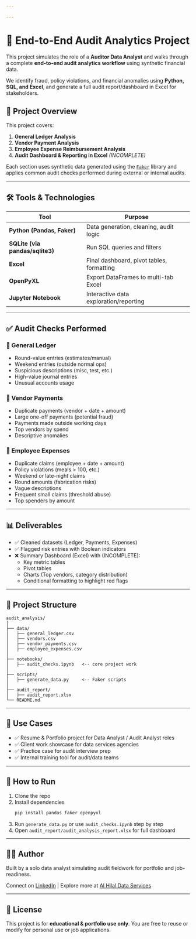 ```yaml
---
 
---
```

# 🧾 End-to-End Audit Analytics Project 
This project simulates the role of a **Auditor Data Analyst** and walks through a complete **end-to-end audit analytics workflow** using synthetic financial data.

We identify fraud, policy violations, and financial anomalies using **Python, SQL, and Excel**, and generate a full audit report/dashboard in Excel for stakeholders.

## 🚀 Project Overview

This project covers:

1. **General Ledger Analysis**
2. **Vendor Payment Analysis**
3. **Employee Expense Reimbursement Analysis**
4. **Audit Dashboard & Reporting in Excel** *(INCOMPLETE)*

Each section uses synthetic data generated using the [`Faker`](https://faker.readthedocs.io/en/master/) library and applies common audit checks performed during external or internal audits.

---

## 🛠️ Tools & Technologies

| Tool         | Purpose                               |
|--------------|----------------------------------------|
| **Python (Pandas, Faker)** | Data generation, cleaning, audit logic |
| **SQLite (via pandas/sqlite3)** | Run SQL queries and filters       |
| **Excel**     | Final dashboard, pivot tables, formatting |
| **OpenPyXL**  | Export DataFrames to multi-tab Excel   |
| **Jupyter Notebook** | Interactive data exploration/reporting |

---

## ✅ Audit Checks Performed

### 📘 General Ledger
- Round-value entries (estimates/manual)
- Weekend entries (outside normal ops)
- Suspicious descriptions (misc, test, etc.)
- High-value journal entries
- Unusual accounts usage

### 💸 Vendor Payments
- Duplicate payments (vendor + date + amount)
- Large one-off payments (potential fraud)
- Payments made outside working days
- Top vendors by spend
- Descriptive anomalies

### 🧾 Employee Expenses
- Duplicate claims (employee + date + amount)
- Policy violations (meals > 100, etc.)
- Weekend or late-night claims
- Round amounts (fabrication risks)
- Vague descriptions
- Frequent small claims (threshold abuse)
- Top spenders by amount

---

## 📊 Deliverables

- ✅ Cleaned datasets (Ledger, Payments, Expenses)
- ✅ Flagged risk entries with Boolean indicators
- ❌ Summary Dashboard (Excel) with (INCOMPLETE):
  - Key metric tables
  - Pivot tables
  - Charts (Top vendors, category distribution)
  - Conditional formatting to highlight red flags

---

## 📂 Project Structure

```
audit_analysis/
│
├── data/
│   ├── general_ledger.csv
│   ├── vendors.csv
│   ├── vendor_payments.csv
│   ├── employee_expenses.csv
│
├── notebooks/
│   ├── audit_checks.ipynb   <-- core project work
│
├── scripts/
│   ├── generate_data.py     <-- Faker scripts
│
├── audit_report/
│   ├── audit_report.xlsx
└── README.md

```

---

## 📎 Use Cases

- ✅ Resume & Portfolio project for Data Analyst / Audit Analyst roles  
- ✅ Client work showcase for data services agencies  
- ✅ Practice case for audit interview prep  
- ✅ Internal training tool for audit/data teams

---

## 📌 How to Run

1. Clone the repo  
2. Install dependencies  
   ```bash
   pip install pandas faker openpyxl
   ```
3. Run `generate_data.py` or use `audit_checks.ipynb` step by step  
4. Open `audit_report/audit_analysis_report.xlsx` for full dashboard

---

## 👨‍💼 Author

Built by a solo data analyst simulating audit fieldwork for portfolio and job-readiness.

Connect on [LinkedIn](https://www.linkedin.com/in/adnanrahmanpoor) | Explore more at [Al Hilal Data Services](https://www.alhilaldataservices.com)

---

## 📘 License

This project is for **educational & portfolio use only**. You are free to reuse or modify for personal use or job applications.
```
